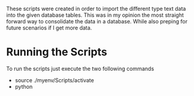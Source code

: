 These scripts were created in order to import the different type text data into the given database tables. This was in my opinion the most straight forward way to consolidate the data in a database. While also preping for future scenarios if I get more data. 

# Running the Scripts
To run the scripts just execute the two following commands 
- source ./myenv/Scripts/activate
- python <script name>

Notes:
- single items table with all purchased items id, price, name, 
- single itemlist table with id, itemid, amountbought, total price bought at, price per item
- single Purchases table with ID for each transaction, itemlistid, 
- single transfers table with ID for each transfer, sender_id,recipient_id,amount,date
- Single users table with ID firstname, lastname, telephone(NON Nullable), email(non nullable), User Devices, locationCity,locationcountry, originid (id in the original file)
- promotions table with id, email, telephone, promotionname, responded

To run the scripts create a venv environment and install the following dependencies:
- pip install mysql-connector-python
- pip install pyyaml

Future work:
These scripts can be reworked into a tool that automatically loads data from the data base and reconciles the differences in the data.



